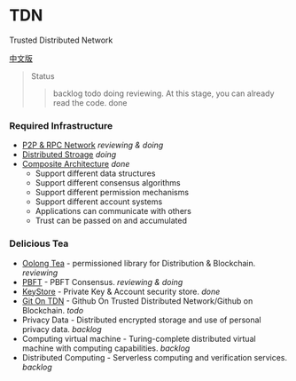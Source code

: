 # TDN
Trusted Distributed Network

[中文版](./README_zh.md)

> Status
>> backlog
>> todo
>> doing
>> reviewing. At this stage, you can already read the code.
>> done

### Required Infrastructure
- [P2P & RPC Network](https://github.com/placefortea/teatree) *reviewing & doing*
- [Distributed Stroage](https://github.com/placefortea/black_tea)  *doing*
- [Composite Architecture](./architecture.md)  *done*
  - Support different data structures
  - Support different consensus algorithms
  - Support different permission mechanisms
  - Support different account systems
  - Applications can communicate with others
  - Trust can be passed on and accumulated
  
### Delicious Tea
- [Oolong Tea](https://github.com/placefortea/oolong_tea) - permissioned library for Distribution & Blockchain. *reviewing*
- [PBFT](https://github.com/placefortea/pbft_tea) - PBFT Consensus.  *reviewing & doing*
- [KeyStore](https://github.com/placefortea/keystore_tea) - Private Key & Account security store.  *done*
- [Git On TDN](https://github.com/placefortea/git_tea) - Github On Trusted Distributed Network/Github on Blockchain. *todo*
- Privacy Data - Distributed encrypted storage and use of personal privacy data. *backlog*
- Computing virtual machine - Turing-complete distributed virtual machine with computing capabilities. *backlog*
- Distributed Computing - Serverless computing and verification services. *backlog*
